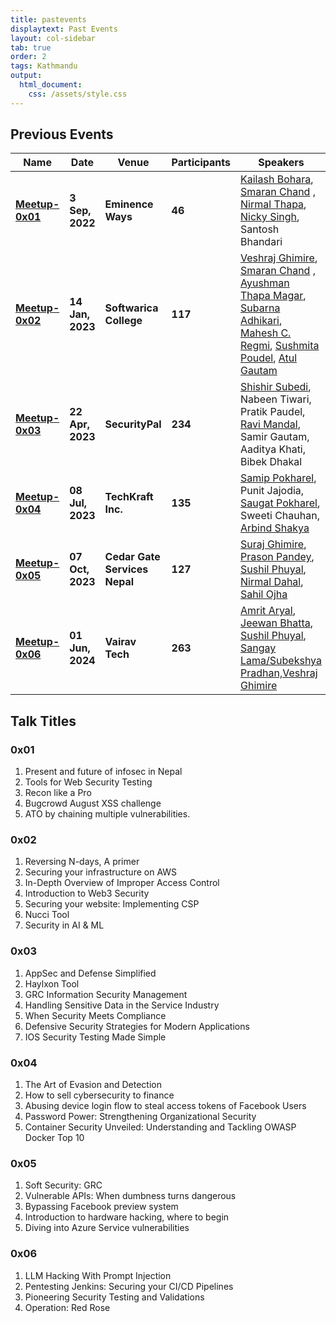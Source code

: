 ```yaml
---
title: pastevents
displaytext: Past Events
layout: col-sidebar
tab: true
order: 2
tags: Kathmandu
output:
  html_document:
    css: /assets/style.css
---
```


## Previous Events

| Name | Date | Venue | Participants | Speakers |
| ---- | ---- | -------- | ---------- |------ |
| [**Meetup-0x01**](https://www.facebook.com/owasp.kathmandu/photos/pcb.121095887357875/121092737358190/)  | **3 Sep, 2022** | **Eminence Ways** | **46**| [Kailash Bohara](https://github.com/OWASP/www-chapter-kathmandu/blob/main/assets/slides/Meetup-0x01/Kailash%20Bohara%20-%20Present%20and%20future%20of%20infosec%20in%20Nepal.pdf),   [Smaran Chand](https://github.com/OWASP/www-chapter-kathmandu/blob/main/assets/slides/Meetup-0x01/Smaran_Chand_ATO_By_Chaining_Multiple_Vulnerabilities.pptx)  , [Nirmal Thapa](https://github.com/OWASP/www-chapter-kathmandu/blob/main/assets/slides/Meetup-0x01/Nirmal_Thapa_Recon_Like_A_Pro.pptx), [Nicky Singh](https://github.com/OWASP/www-chapter-kathmandu/blob/main/assets/slides/Meetup-0x01/Nicky%20Singh%20-Tools%20For%20Web%20Security%20Testing.pptx), Santosh Bhandari |
[**Meetup-0x02**](https://www.facebook.com/owasp.kathmandu/photos/pcb.121095887357875/121092737358190/)  | **14 Jan, 2023** | **Softwarica College** | **117**| [Veshraj Ghimire](https://github.com/OWASP/www-chapter-kathmandu/blob/main/assets/slides/Meetup-0x02/In%20Depth%20overview%20of%20Improper%20Access%20Control.pdf),   [Smaran Chand](https://github.com/OWASP/www-chapter-kathmandu/blob/main/assets/slides/Meetup-0x02/Nucci_Smaran_Chand.pdf)  , [Ayushman Thapa Magar](https://github.com/OWASP/www-chapter-kathmandu/blob/main/assets/slides/Meetup-0x02/Web3%20Security%20-%20Ayushman.pdf), [Subarna Adhikari](https://github.com/OWASP/www-chapter-kathmandu/blob/main/assets/slides/Meetup-0x02/AI_cybersecurity_Subarana_Adhikari.pdf), [Mahesh C. Regmi](https://github.com/OWASP/www-chapter-kathmandu/blob/main/assets/slides/Meetup-0x02/Securing%20Infrastructure%20in%20AWS%20-%20Mahesh%20Regmi.pdf), [Sushmita Poudel](https://github.com/OWASP/www-chapter-kathmandu/blob/main/assets/slides/Meetup-0x02/CSP%20-%20Sushmita%20Poudel.pdf), [Atul Gautam](https://github.com/OWASP/www-chapter-kathmandu/blob/main/assets/slides/Meetup-0x02/Reversing%20N-days%20%2C%20A%20Primer%20-%20Atul%20Gautam.pdf)|
[**Meetup-0x03**](https://www.facebook.com/photo/?fbid=194205696715728) | **22 Apr, 2023** | **SecurityPal** | **234** | [Shishir Subedi](https://github.com/OWASP/www-chapter-kathmandu/blob/main/assets/slides/Meetup%20-%200x03/Application%20Security.pdf), Nabeen Tiwari, Pratik Paudel, [Ravi Mandal](https://github.com/OWASP/www-chapter-kathmandu/blob/main/assets/slides/Meetup%20-%200x03/Handling%20Sensitive%20Data%20in%20Service%20Industry.pptx.pdf), Samir Gautam, Aaditya Khati, Bibek Dhakal |
[**Meetup-0x04**](https://www.facebook.com/photo?fbid=689285406529576&set=pcb.689285796529537) | **08 Jul, 2023** | **TechKraft Inc.** | **135** | [Samip Pokharel](https://github.com/OWASP/www-chapter-kathmandu/blob/main/assets/slides/Meetup-0x04/The-Art-of-evasion-and-detection.pptx), Punit Jajodia, [Saugat Pokharel](https://github.com/OWASP/www-chapter-kathmandu/blob/main/assets/slides/Meetup-0x04/OWASP%20Presentation.pdf), Sweeti Chauhan, [Arbind Shakya](https://github.com/OWASP/www-chapter-kathmandu/blob/main/assets/slides/Meetup-0x04/Arbind_Docker_Top_10.pptx)|
[**Meetup-0x05**](https://www.facebook.com/photo?fbid=689285406529576&set=pcb.689285796529537) | **07 Oct, 2023** | **Cedar Gate Services Nepal** | **127** | [Suraj Ghimire](https://github.com/OWASP/www-chapter-kathmandu/raw/main/assets/slides/Meetup%20-%200x05/OWASP%20Top%2010_Soft_Security_2023_10_07%20(1).pptx), [Prason Pandey](https://github.com/OWASP/www-chapter-kathmandu/raw/main/assets/slides/Meetup%20-%200x05/API%20-%20OWASP%20(1).pptx), [Sushil Phuyal](https://github.com/OWASP/www-chapter-kathmandu/blob/main/assets/slides/Meetup%20-%200x05/owaspktm.pdf), [Nirmal Dahal](https://github.com/OWASP/www-chapter-kathmandu/blob/main/assets/slides/Meetup%20-%200x05/Introduction%20to%20Hardware%20Hacking.pdf), [Sahil Ojha](https://github.com/OWASP/www-chapter-kathmandu/raw/main/assets/slides/Meetup%20-%200x05/Azure%20Security-%20Divign%20into%20azure%20service%20vulnerabilities.pptx)|
[**Meetup-0x06**](https://www.facebook.com/photo?fbid=689285406529576&set=pcb.689285796529537) | **01 Jun, 2024** | **Vairav Tech** | **263** | [Amrit Aryal](#), [Jeewan Bhatta](#), [Sushil Phuyal](#), [Sangay Lama/Subekshya Pradhan,Veshraj Ghimire](#) |

## Talk Titles
### 0x01
1. Present and future of infosec in Nepal
2. Tools for Web Security Testing
3. Recon like a Pro
4. Bugcrowd August XSS challenge
5. ATO by chaining multiple vulnerabilities.

### 0x02
1. Reversing N-days, A primer
2. Securing your infrastructure on AWS
3. In-Depth Overview of Improper Access Control
4. Introduction to Web3 Security
5. Securing your website: Implementing CSP
6. Nucci Tool
7. Security in AI & ML

### 0x03
1. AppSec and Defense Simplified
2. Haylxon Tool
3. GRC Information Security Management
4. Handling Sensitive Data in the Service Industry
5. When Security Meets Compliance
6. Defensive Security Strategies for Modern Applications
7. IOS Security Testing Made Simple

### 0x04
1. The Art of Evasion and Detection
2. How to sell cybersecurity to finance
3. Abusing device login flow to steal access tokens of Facebook Users
4. Password Power: Strengthening Organizational Security
5. Container Security Unveiled: Understanding and Tackling OWASP Docker Top 10

### 0x05
1. Soft Security: GRC
2. Vulnerable APIs: When dumbness turns dangerous
3. Bypassing Facebook preview system
4. Introduction to hardware hacking, where to begin
5. Diving into Azure Service vulnerabilities

### 0x06
1. LLM Hacking With Prompt Injection
2. Pentesting Jenkins: Securing your CI/CD Pipelines
3. Pioneering Security Testing and Validations
4. Operation: Red Rose





